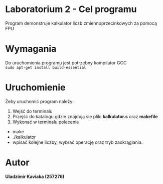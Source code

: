 # Laboratorium 2 - Cel programu
Program demonstruje kalkulator liczb zmiennoprzecinkowych za pomocą FPU
# Wymagania
Do uruchomienia programu jest potrzebny kompilator GCC  
``sudo apt-get install build-essential``
# Uruchomienie
Żeby uruchomić program należy:  
1. Wejść do terminalu  
2. Przejść do katalogu gdzie znajdują sie pliki **kalkulator.s** oraz **makefile**  
3. Wykonać w terminalu polecenia
 - make
 - ./kalkulator
 - wpisać kolejne liczby, wybrać operację oraz tryb zaokrąglania.
# Autor
**Uladzimir Kaviaka (257276)**
